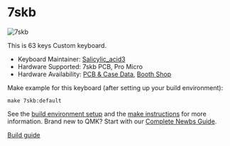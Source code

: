 # 7skb

![7skb](https://cdn-ak.f.st-hatena.com/images/fotolife/S/Salicylic_acid3/20191124/20191124025208.png)

This is 63 keys Custom keyboard.

* Keyboard Maintainer: [Salicylic_acid3](https://github.com/Salicylic-acid3)
* Hardware Supported: 7skb PCB, Pro Micro
* Hardware Availability: [PCB & Case Data](https://github.com/Salicylic-acid3/PCB_Data), [Booth Shop](https://salicylic-acid3.booth.pm/items/1673395)

Make example for this keyboard (after setting up your build environment):

    make 7skb:default

See the [build environment setup](https://docs.qmk.fm/#/getting_started_build_tools) and the [make instructions](https://docs.qmk.fm/#/getting_started_make_guide) for more information. Brand new to QMK? Start with our [Complete Newbs Guide](https://docs.qmk.fm/#/newbs).

[Build guide](https://salicylic-acid3.hatenablog.com/entry/7skb-mx-build-guide)

